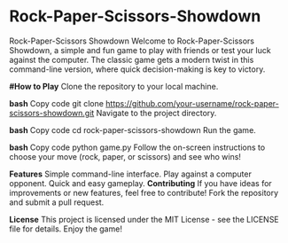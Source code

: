 # Rock-Paper-Scissors-Showdown
 Rock-Paper-Scissors Showdown  Welcome to Rock-Paper-Scissors Showdown, a simple and fun game to play with friends or test your luck against the computer. The classic game gets a modern twist in this command-line version, where quick decision-making is key to victory.

**#How to Play**
Clone the repository to your local machine.

**bash**
Copy code
git clone https://github.com/your-username/rock-paper-scissors-showdown.git
Navigate to the project directory.

**bash**
Copy code
cd rock-paper-scissors-showdown
Run the game.

**bash**
Copy code
python game.py
Follow the on-screen instructions to choose your move (rock, paper, or scissors) and see who wins!

**Features**
Simple command-line interface.
Play against a computer opponent.
Quick and easy gameplay.
**Contributing**
If you have ideas for improvements or new features, feel free to contribute! Fork the repository and submit a pull request.

**License**
This project is licensed under the MIT License - see the LICENSE file for details. Enjoy the game!
